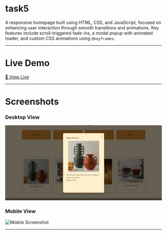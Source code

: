 # task5


A responsive homepage built using HTML, CSS, and JavaScript, focused on enhancing user interaction through smooth transitions and animations. Key features include scroll-triggered fade-ins, a modal popup with animated loader, and custom CSS animations using `@keyframes`.

---

# Live Demo

[🔗 View Live](https://lisha2804.github.io/task5/)

---


# Screenshots

### Desktop View

![Desktop Screenshot](images/desktopview.png)

### Mobile View

![Mobile Screenshot](images/mobview.jpeg)

---
